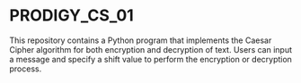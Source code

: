 # PRODIGY_CS_01
This repository contains a Python program that implements the Caesar Cipher algorithm for both encryption and decryption of text. Users can input a message and specify a shift value to perform the encryption or decryption process.
